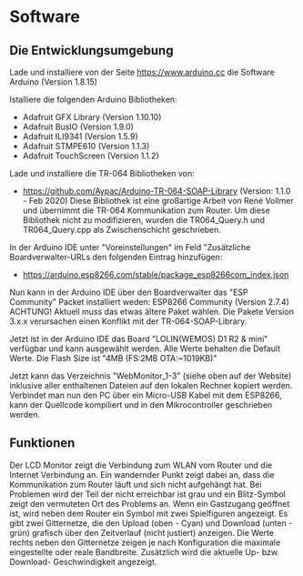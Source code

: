 # Software
## Die Entwicklungsumgebung

Lade und installiere von der Seite https://www.arduino.cc die Software Arduino (Version 1.8.15)

Istalliere die folgenden Arduino Bibliotheken:
* Adafruit GFX Library	(Version 1.10.10)
* Adafruit BusIO			(Version 1.9.0)
* Adafruit ILI9341		(Version 1.5.9)
* Adafruit STMPE610		(Version 1.1.3)
* Adafruit TouchScreen	(Version 1.1.2)

Lade und installiere die TR-064 Bibliotheken von:
* https://github.com/Aypac/Arduino-TR-064-SOAP-Library		(Version: 1.1.0 - Feb 2020)
Diese Bibliothek ist eine großartige Arbeit von René Vollmer und übernimmt die TR-064 Kommunikation zum Router.
Um diese Bibliothek nicht zu modifizieren, wurden die TR064_Query.h und TR064_Query.cpp als Zwischenschicht geschrieben.

In der Arduino IDE unter "Voreinstellungen" im Feld "Zusätzliche Boardverwalter-URLs den folgenden Eintrag hinzufügen:
* https://arduino.esp8266.com/stable/package_esp8266com_index.json

Nun kann in der Arduino IDE über den Boardverwalter das "ESP Community" Packet installiert weden:
ESP8266 Community		(Version 2.7.4)
ACHTUNG! Aktuell muss das etwas ältere Paket wählen. Die Pakete Version 3.x.x verursachen einen Konflikt mit der TR-064-SOAP-Library.

Jetzt ist in der Arduino IDE das Board "LOLIN(WEMOS) D1 R2 & mini" verfügbar und kann ausgewählt werden.
Alle Werte behalten die Default Werte. Die Flash Size ist "4MB (FS:2MB OTA:~1019KB)"

Jetzt kann das Verzeichnis "WebMonitor_1-3" (siehe oben auf der Website) inklusive aller enthaltenen Dateien auf den lokalen Rechner kopiert werden.
Verbindet man nun den PC über ein Micro-USB Kabel mit dem ESP8266, kann der Quellcode kompiliert und in den Mikrocontroller geschrieben werden.


## Funktionen
Der LCD Monitor zeigt die Verbindung zum WLAN vom Router und die Internet Verbindung an.
Ein wandernder Punkt zeigt dabei an, dass die Kommunikation zum Router läuft und sich nicht aufgehängt hat.
Bei Problemen wird der Teil der nicht erreichbar ist grau und ein Blitz-Symbol zeigt den vermuteten Ort des Problems an.
Wenn ein Gastzugang geöffnet ist, wird neben dem Router ein Symbol mit zwei Spielfiguren angezeigt.
Es gibt zwei Gitternetze, die den Upload (oben - Cyan) und Download (unten - grün) grafisch über den Zeitverlauf (nicht justiert) anzeigen.
Die Werte rechts neben den Gitternetze zeigen je nach Konfiguration die maximale eingestellte oder reale Bandbreite.
Zusätzlich wird die aktuelle Up- bzw. Download- Geschwindigkeit angezeigt.





